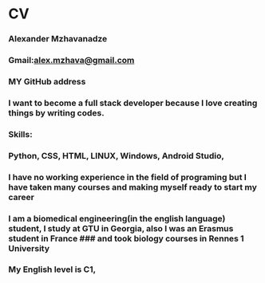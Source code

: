 # CV

### Alexander Mzhavanadze

### Gmail:alex.mzhava@gmail.com
### MY GitHub address

### I want to become a full stack developer because I love creating things by writing codes.

### Skills:
### Python, CSS, HTML, LINUX, Windows, Android Studio, 

### I have no working experience in the field of programing but I have taken many courses and making myself ready to start my career

### I am a biomedical engineering(in the english language) student, I study at GTU in Georgia, also I was an Erasmus student in France ### and took biology courses in Rennes 1 University

### My English level is C1, 

